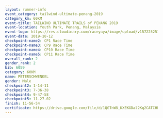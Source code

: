 ```yaml
---
layout: runner-info 
event_category: tailwind-ultimate-penang-2019 
category_km: 60KM 
event-title: TAILWIND ULTIMATE TRAILS of PENANG 2019 
event-location: Youth Park, Penang, Malaysia 
event-logo: https://res.cloudinary.com/raceyaya/image/upload/v1572252513/logo/utop-2019_h9tzys.jpg 
event-date: 2019-10-12 
checkpoint-name2: CP1 Race Time 
checkpoint-name3: CP9 Race Time 
checkpoint-name4: CP10 Race Time 
checkpoint-name5: CP11 Race Time 
overall_rank: 2
gender_rank: 2
bib: 6059
category: 60KM
name: PETERSCHWENKEL
gender: Male
checkpoint2: 1-14-11
checkpoint3: 7-36-38
checkpoint4: 9-47-58
checkpoint5: 11-27-02
finish: 11-56-54
certificate: https://drive.google.com/file/d/1QGTnW8_KXEKGDal2Kq2CATCHPzt1-577/view?usp=sharing
---
```

